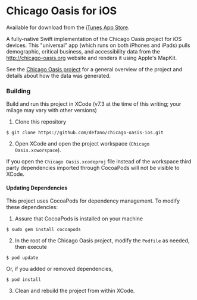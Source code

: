 # Chicago Oasis for iOS

Available for download from the [iTunes App Store](https://itunes.apple.com/us/app/chicago-oasis/id1115492310).

A fully-native Swift implementation of the Chicago Oasis project for iOS devices. This "universal" app (which runs on both iPhones and iPads)
pulls demographic, critical business, and accessibility data from the http://chicago-oasis.org website and renders it using Apple's MapKit.

See the [Chicago Oasis project](https://github.com/defano/chicago-oasis) for a general overview of the project and details about how the data was generated.

### Building

Build and run this project in XCode (v7.3 at the time of this writing; your milage may vary with other versions)

1. Clone this repository
```
$ git clone https://github.com/defano/chicago-oasis-ios.git
```
2. Open XCode and open the project workspace (`Chicago Oasis.xcworspace`).

If you open the `Chicago Oasis.xcodeproj` file instead of the workspace third party dependencies imported through CocoaPods will not be visible to XCode.

#### Updating Dependencies

This project uses CocoaPods for dependency management. To modify these dependencies:

1. Assure that CocoaPods is installed on your machine
```
$ sudo gem install cocoapods
```
2. In the root of the Chicago Oasis project, modify the `Podfile` as needed, then execute
```
$ pod update
```
Or, if you added or removed dependencies,
```
$ pod install
```
3. Clean and rebuild the project from within XCode.
